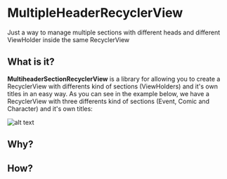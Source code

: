 MultipleHeaderRecyclerView
==============================
Just a way to manage multiple sections with different heads and different ViewHolder inside the same RecyclerView

What is it?
-------------
__MultiheaderSectionRecyclerView__ is a library for allowing you to create a RecyclerView with differents kind of sections (ViewHolders) and it's own titles in an easy way. As you can see in the example below, we have a RecyclerView with three differents kind of sections (Event, Comic and Character) and it's own titles:

![alt text](http://s12.postimg.org/w2zfc2v1n/ezgif_com_video_to_gif.gif "MultiheaderSectionRecyclerView example")

Why?
------

How?
------
